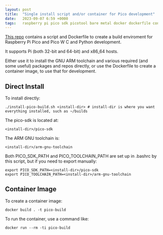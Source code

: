 ```yaml
---
layout: post
title:  "Single install script and/or container for Pico development"
date:   2023-09-07 6:59 +0000
tags:   raspberry pi pico sdk picotool bare metal docker dockerfile container build
---
```


[This repo](https://github.com/piersfinlayson/pico-build) contains a script and Dockerfile to create a build enviroment for Raspberry Pi Pico and Pico W C and Python development.

It supports Pi (both 32-bit and 64-bit) and x86_64 hosts.

Either use it to install the GNU ARM toolchain and various required (and some useful) packages and repos directly, or use the Dockerfile to create a container image, to use that for development.

## Direct Install

To install directly:

```
./install-pico-build.sh <install-dir> # install-dir is where you want everything installed, such as ~/builds
```

The pico-sdk is located at:

```
<install-dir>/pico-sdk
```

The ARM GNU toolchain is:

```
<install-dir>/arm-gnu-toolchain
```

Both PICO_SDK_PATH and PICO_TOOLCHAIN_PATH are set up in .bashrc by this script, but if you need to export manually:

```
export PICO_SDK_PATH=<install-dir>/pico-sdk
export PICO_TOOLCHAIN_PATH=<install-dir>/arm-gnu-toolchain
```

## Container Image

To create a container image:

```
docker build . -t pico-build
```

To run the container, use a command like:

```
docker run --rm -ti pico-build
```
